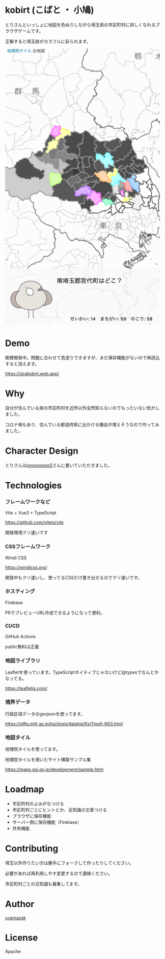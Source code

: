 # kobirt (こばと ・ 小鳩)
とりさんといっしょに地図を色ぬりしながら埼玉県の市区町村に詳しくなれるブラウザゲームです。

正解すると埼玉県がカラフルに彩られます。

![](doc/img/sample_20210430.png "サンプル")

# Demo
絶賛開発中。問題に合わせて色塗りできますが、まだ保存機能がないので再読込すると消えます。

https://sirakobirt.web.app/

# Why
自分が住んでいる県の市区町村を近所以外全然知らないのでもったいない気がしました。

コロナ禍もあり、住んでいる都道府県に出かける機会が増えそうなので作ってみました。



# Character Design
とりさんは[onoonoono5](https://twitter.com/onoonoono5)さんに書いていただきました。

# Technologies
### フレームワークなど
Vite + Vue3 + TypeScript

https://github.com/vitejs/vite

開発環境クソ速いです

### CSSフレームワーク
Windi CSS

https://windicss.org/

開発中もクソ速いし、使ってるCSSだけ書き出せるのでクソ速いです。

### ホスティング

Firebase

PRでプレビューURL作成できるようになって便利。

### CI/CD
GitHub Actions

public無料は正義
### 地図ライブラリ
Leafletを使っています。TypeScriptネイティブじゃないけど@typesでなんとかなってる。

https://leafletjs.com/

### 境界データ
行政区域データのgeojsonを使ってます。

https://nlftp.mlit.go.jp/ksj/jpgis/datalist/KsjTmplt-N03.html
### 地図タイル
地理院タイルを使ってます。

地理院タイルを用いたサイト構築サンプル集

https://maps.gsi.go.jp/development/sample.html
# Loadmap
- 市区町村のよみがなつける
- 市区町村ごとにヒントとか、豆知識の文章つける
- ブラウザに保存機能
- サーバー側に保存機能（Firebase）
- 共有機能

# Contributing
埼玉以外作りたい方は勝手にフォークして作ったりしてください。

必要があれば再利用しやす変更するので連絡ください。

市区町村ごとの豆知識も募集してます。


# Author

[uyamazak](https://github.com/uyamazak)

# License
Apache
